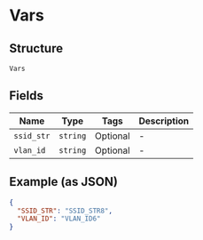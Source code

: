 
# Vars

## Structure

`Vars`

## Fields

| Name | Type | Tags | Description |
|  --- | --- | --- | --- |
| `ssid_str` | `string` | Optional | - |
| `vlan_id` | `string` | Optional | - |

## Example (as JSON)

```json
{
  "SSID_STR": "SSID_STR8",
  "VLAN_ID": "VLAN_ID6"
}
```


